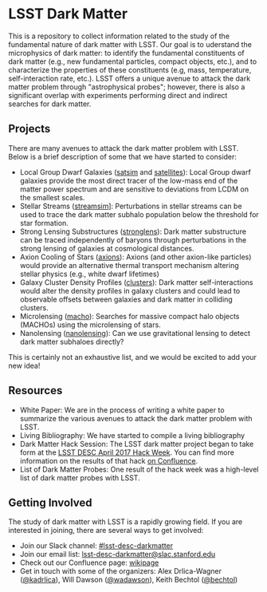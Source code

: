 # LSST Dark Matter

This is a repository to collect information related to the study of the fundamental nature of dark matter with LSST. Our goal is to uderstand the microphysics of dark matter: to identify the fundamental constituents of dark matter (e.g., new fundamental particles, compact objects, etc.), and to characterize the properties of these constituents (e.g, mass, temperature, self-interaction rate, etc.). LSST offers a unique avenue to attack the dark matter problem through "astrophysical probes"; however, there is also a significant overlap with experiments performing direct and indirect searches for dark matter.

## Projects

There are many avenues to attack the dark matter problem with LSST. Below is a brief description of some that we have started to consider:

* Local Group Dwarf Galaxies ([satsim](satsim) and [satellites](satellites)): Local Group dwarf galaxies provide the most direct tracer of the low-mass end of the matter power spectrum and are sensitive to deviations from LCDM on the smallest scales.
* Stellar Streams ([streamsim](streamsim)]: Perturbations in stellar streams can be used to trace the dark matter subhalo population below the threshold for star formation.
* Strong Lensing Substructures ([stronglens](stronglens)): Dark matter substructure can be traced independently of baryons through perturbations in the strong lensing of galaxies at cosmological distances. 
* Axion Cooling of Stars ([axions](axions)): Axions (and other axion-like particles) would provide an alternative thermal transport mechanism altering stellar physics (e.g., white dwarf lifetimes)
* Galaxy Cluster Density Profiles ([clusters](clusters)): Dark matter self-interactions would alter the density profiles in galaxy clusters and could lead to observable offsets between galaxies and dark matter in colliding clusters.
* Microlensing ([macho](macho)): Searches for massive compact halo objects (MACHOs) using the microlensing of stars.
* Nanolensing ([nanolensing](nanolensing)): Can we use gravitational lensing to detect dark matter subhaloes directly?

This is certainly not an exhaustive list, and we would be excited to add your new idea!

## Resources

* White Paper: We are in the process of writing a white paper to summarize the various avenues to attack the dark matter problem with LSST. 
* Living Bibliography: We have started to compile a living bibliography 
* Dark Matter Hack Session:  The LSST dark matter project began to take form at the [LSST DESC April 2017 Hack Week](https://confluence.slac.stanford.edu/display/LSSTDESC/Hack+Week%3A+April+3-7+2017+-+FNAL). You can find more information on the results of that hack [on Confluence](https://confluence.slac.stanford.edu/display/LSSTDESC/Hack+Week%3A+April+3-7+2017+-+Dark+Matter+Hack).
* List of Dark Matter Probes: One result of the hack week was a high-level list of dark matter probes with LSST.

## Getting Involved

The study of dark matter with LSST is a rapidly growing field. If you are interested in joining, there are several ways to get involved:
* Join our Slack channel: [#lsst-desc-darkmatter](https://lsstc.slack.com/messages/C4THJHURX)
* Join our email list: [<lsst-desc-darkmatter@slac.stanford.edu>](http://srs.slac.stanford.edu/GroupManager/exp/LSST-DESC/protected/mailLists.jsp)
* Check out our Confluence page: [wikipage](https://confluence.slac.stanford.edu/display/LSSTDESC/Dark+Matter)
* Get in touch with some of the organizers: Alex Drlica-Wagner ([@kadrlica](https://github.com/kadrlica)), Will Dawson ([@wadawson](https://github.com/wadawson)), Keith Bechtol ([@bechtol](https://github.com/bechtol))
